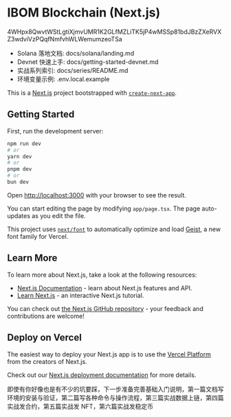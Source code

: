 # IBOM Blockchain (Next.js)

4WHpx8QwvtWStLgtiXjmvUMR1K2GLfMZLiTK5jP4wMSSp81bdJBzZXeRVXZ3wdviVzPQqfNmfvhWLWemumzeoTSa

- Solana 落地文档: docs/solana/landing.md
- Devnet 快速上手: docs/getting-started-devnet.md
- 实战系列索引: docs/series/README.md
- 环境变量示例: .env.local.example

This is a [Next.js](https://nextjs.org) project bootstrapped with [`create-next-app`](https://nextjs.org/docs/app/api-reference/cli/create-next-app).

## Getting Started

First, run the development server:

```bash
npm run dev
# or
yarn dev
# or
pnpm dev
# or
bun dev
```

Open [http://localhost:3000](http://localhost:3000) with your browser to see the result.

You can start editing the page by modifying `app/page.tsx`. The page auto-updates as you edit the file.

This project uses [`next/font`](https://nextjs.org/docs/app/building-your-application/optimizing/fonts) to automatically optimize and load [Geist](https://vercel.com/font), a new font family for Vercel.

## Learn More

To learn more about Next.js, take a look at the following resources:

- [Next.js Documentation](https://nextjs.org/docs) - learn about Next.js features and API.
- [Learn Next.js](https://nextjs.org/learn) - an interactive Next.js tutorial.

You can check out [the Next.js GitHub repository](https://github.com/vercel/next.js) - your feedback and contributions are welcome!

## Deploy on Vercel

The easiest way to deploy your Next.js app is to use the [Vercel Platform](https://vercel.com/new?utm_medium=default-template&filter=next.js&utm_source=create-next-app&utm_campaign=create-next-app-readme) from the creators of Next.js.

Check out our [Next.js deployment documentation](https://nextjs.org/docs/app/building-your-application/deploying) for more details.

即使有你好像也是有不少的坑要踩，下一步准备完善基础入门说明，第一篇文档写环境的安装与验证，第二篇写各种命令与操作流程，第三篇实战数据上链，第四篇实战发合约，第五篇实战发 NFT，第六篇实战发稳定币
